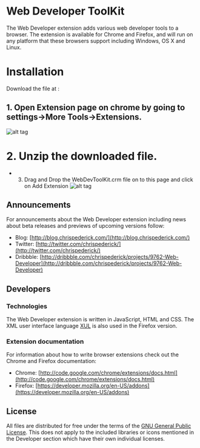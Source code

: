 Web Developer ToolKit
=====================

The Web Developer extension adds various web developer tools to a browser.
The extension is available for Chrome and Firefox, and will run on any platform that these browsers support including Windows, OS X and Linux.

Installation
============

Download the file at : 
## 1. Open Extension page on chrome by going to settings->More Tools->Extensions.
 ![alt tag](https://raw.github.com/chrispderick/webdevelopertoolkit/master/img/extensions.jpg)
# 2. Unzip the downloaded file.
* 3. Drag and Drop the WebDevToolKit.crm file on to this page and click on Add Extension
  ![alt tag](https://raw.github.com/chrispderick/webdevelopertoolkit/master/img/addextension.jpg)


Announcements
-------------

For announcements about the Web Developer extension including news about beta releases and previews of upcoming versions follow:

* Blog: [http://blog.chrispederick.com/](http://blog.chrispederick.com/)
* Twitter: [http://twitter.com/chrispederick/](http://twitter.com/chrispederick/)
* Dribbble: [http://dribbble.com/chrispederick/projects/9762-Web-Developer](http://dribbble.com/chrispederick/projects/9762-Web-Developer)


Developers
----------

### Technologies

The Web Developer extension is written in JavaScript, HTML and CSS.
The XML user interface language
[XUL](https://developer.mozilla.org/en/XUL)
is also used in the Firefox version.

### Extension documentation

For information about how to write browser extensions check out the Chrome and Firefox documentation:

* Chrome: [http://code.google.com/chrome/extensions/docs.html](http://code.google.com/chrome/extensions/docs.html)
* Firefox: [https://developer.mozilla.org/en-US/addons](https://developer.mozilla.org/en-US/addons)

License
-------

All files are distributed for free under the terms of the
[GNU General Public License](http://www.gnu.org/licenses/gpl.txt).
This does not apply to the included libraries or icons mentioned in the Developer section which have their own individual licenses.
